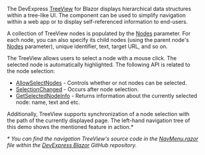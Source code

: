 The DevExpress [TreeView](https://docs.devexpress.com/Blazor/DevExpress.Blazor.DxTreeView) for Blazor displays hierarchical data structures within a tree-like UI. The component can be used to simplify navigation within a web app or to display self-referenced information to end-users.

A collection of TreeView nodes is populated by the [Nodes](https://docs.devexpress.com/Blazor/DevExpress.Blazor.DxTreeView.Nodes) parameter. For each node, you can also specify its child nodes (using the parent node's [Nodes](https://docs.devexpress.com/Blazor/DevExpress.Blazor.DxTreeViewNode.Nodes) parameter), unique identifier, text, target URL, and so on.

The TreeView allows users to select a node with a mouse click. The selected node is automatically highlighted. The following API is related to the node selection:

*   [AllowSelectNodes](https://docs.devexpress.com/Blazor/DevExpress.Blazor.DxTreeView.AllowSelectNodes) - Controls whether or not nodes can be selected.
*   [SelectionChanged](https://docs.devexpress.com/Blazor/DevExpress.Blazor.DxTreeView.SelectionChanged) - Occurs after node selection.
*   [GetSelectedNodeInfo](https://docs.devexpress.com/Blazor/DevExpress.Blazor.DxTreeView.GetSelectedNodeInfo) - Returns information about the currently selected node: name, text and etc.

Additionally, TreeView supports synchronization of a node selection with the path of the currently displayed page. The left-hand navigation tree of this demo shows the mentioned feature in action.*

_* You can find the navigation TreeView's source code in the [NavMenu.razor](https://github.com/DevExpress/Blazor/blob/master/demo/BlazorDemo.ServerSide/BlazorDemo/Shared/NavMenu.razor) file within the [DevExpress Blazor](https://github.com/DevExpress/Blazor) GitHub repository._
